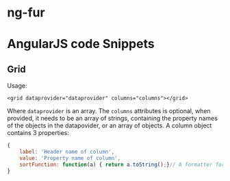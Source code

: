 ng-fur
======

# AngularJS code Snippets

## Grid

Usage:  

`<grid dataprovider="dataprovider" columns="columns"></grid>`  

Where `dataprovider` is an array. The `columns` attributes is optional, when provided, it needs to be an array of strings, containing the property names of the objects in the datapovider, or an array of objects. A column object contains 3 properties:  
```javascript
{
	label: 'Header name of column',
	value: 'Property name of column',
	sortFunction: function(a) { return a.toString();}// A formatter for sorting
}
```
